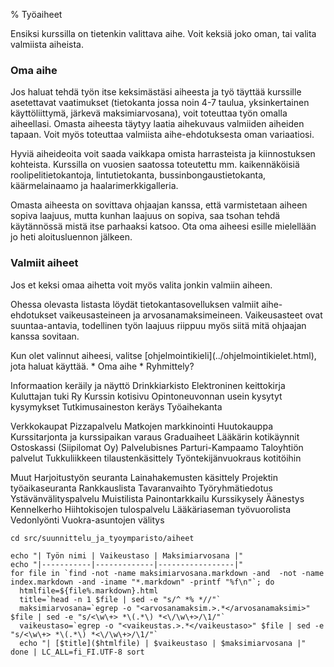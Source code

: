 % Työaiheet
<!-- order: 1 -->
<!-- tags: viikko1 -->

Ensiksi kurssilla on tietenkin valittava aihe. 
Voit keksiä joko oman, tai valita valmiista aiheista.

<include src="maksimiarvosana.markdown" />

### Oma aihe

Jos haluat tehdä työn itse keksimästäsi aiheesta ja työ täyttää kurssille
asetettavat vaatimukset (tietokanta jossa noin 4-7 taulua, yksinkertainen
käyttöliittymä, järkevä maksimiarvosana), voit toteuttaa työn omalla aiheellasi.
Omasta aiheesta täytyy laatia aihekuvaus valmiiden aiheiden tapaan.
Voit myös toteuttaa valmiista aihe-ehdotuksesta oman variaatiosi.

Hyviä aiheideoita voit saada vaikkapa omista harrasteista ja kiinnostuksen kohteista.
Kurssilla on vuosien saatossa toteutettu mm. kaikennäköisiä roolipelitietokantoja,
lintutietokanta, bussinbongaustietokanta, käärmelainaamo ja haalarimerkkigalleria.

Omasta aiheesta on sovittava ohjaajan kanssa, että varmistetaan aiheen sopiva laajuus, mutta 
kunhan laajuus on sopiva, saa tsohan tehdä käytännössä mistä itse parhaaksi katsoo.
Ota oma aiheesi esille mielellään jo heti aloitusluennon jälkeen.

### Valmiit aiheet

Jos et keksi omaa aihetta voit myös valita jonkin valmiin aiheen.

Ohessa olevasta listasta löydät tietokantasovelluksen valmiit aihe-ehdotukset
vaikeusasteineen ja arvosanamaksimeineen. Vaikeusasteet ovat suuntaa-antavia,
todellinen työn laajuus riippuu myös siitä mitä ohjaajan kanssa sovitaan.

<next>
Kun olet valinnut aiheesi, valitse [ohjelmointikieli](../ohjelmointikielet.html), jota haluat käyttää.
</next>

<comment>
* Oma aihe
* Ryhmittely?

Informaation keräily ja näyttö
  Drinkkiarkisto
  Elektroninen keittokirja
  Kuluttajan tuki Ry
  Kurssin kotisivu
  Opintoneuvonnan usein kysytyt kysymykset
  Tutkimusaineston keräys
  Työaihekanta

Verkkokaupat
  Pizzapalvelu
  Matkojen markkinointi
  Huutokauppa
  Kurssitarjonta ja kurssipaikan varaus
  Graduaiheet
  Lääkärin kotikäynnit
  Ostoskassi (Siipilomat Oy)
  Palvelubisnes
  Parturi-Kampaamo
  Taloyhtiön palvelut
  Tukkuliikkeen tilaustenkäsittely
  Työntekijänvuokraus kotitöihin

Muut
  Harjoitustyön seuranta
  Lainahakemusten käsittely
  Projektin työaikaseuranta
  Rankkauslista
  Tavaranvaihto
  Työryhmätiedotus
  Ystävänvälityspalvelu
  Muistilista
  Painontarkkailu
  Kurssikysely
  Äänestys
  Kennelkerho
  Hiihtokisojen tulospalvelu
  Lääkäriaseman työvuorolista
  Vedonlyönti
  Vuokra-asuntojen välitys


</comment>

~~~~ {execute=bash}
cd src/suunnittelu_ja_tyoymparisto/aiheet

echo "| Työn nimi | Vaikeustaso | Maksimiarvosana |"
echo "|-----------|-------------|-----------------|"
for file in `find -not -name maksimiarvosana.markdown -and  -not -name index.markdown -and -iname "*.markdown" -printf "%f\n"`; do
  htmlfile=${file%.markdown}.html
  title=`head -n 1 $file | sed -e "s/^ *% *//"`
  maksimiarvosana=`egrep -o "<arvosanamaksim.>.*</arvosanamaksimi>" $file | sed -e "s/<\w\+> *\(.*\) *<\/\w\+>/\1/"`
  vaikeustaso=`egrep -o "<vaikeustas.>.*</vaikeustaso>" $file | sed -e "s/<\w\+> *\(.*\) *<\/\w\+>/\1/"`
  echo "| [$title]($htmlfile) | $vaikeustaso | $maksimiarvosana |"
done | LC_ALL=fi_FI.UTF-8 sort

~~~~
